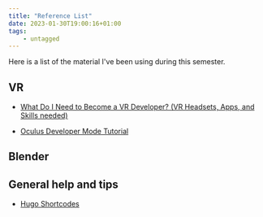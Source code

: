 ```yaml
---
title: "Reference List"
date: 2023-01-30T19:00:16+01:00
tags:
    - untagged
---
```


Here is a list of the material I've been using during this semester.

## VR

- [What Do I Need to Become a VR Developer? (VR Headsets, Apps, and Skills needed)](https://www.youtube.com/watch?v=oqXBY51KP5A)

- [Oculus Developer Mode Tutorial](https://www.youtube.com/watch?v=KNd6oCm6HIY)


## Blender


## General help and tips
- [Hugo Shortcodes](https://gohugo.io/content-management/shortcodes/)
